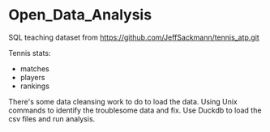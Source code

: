 # Open_Data_Analysis
SQL teaching dataset from 
https://github.com/JeffSackmann/tennis_atp.git

Tennis stats:
- matches
- players
- rankings

There's some data cleansing work to do to load the data.
Using Unix commands to identify the troublesome data and fix.
Use Duckdb to load the csv files and run analysis.



